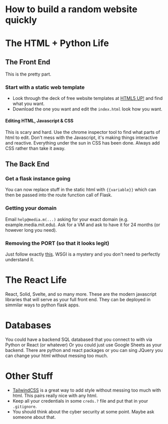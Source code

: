 # How to build a random website quickly

# The HTML + Python Life

## The Front End
This is the pretty part.

### Start with a static web template
* Look through the deck of free website templates at [HTML5 UP!](https://html5up.net) and find what you want.
* Download the one you want and edit the `index.html` look how you want.


#### Editing HTML, Javascript & CSS
This is scary and hard. 
Use the chrome inspector tool to find what parts of html to edit. 
Don't mess with the Javascript, it's making things interactive and reactive. 
Everything under the sun in CSS has been done. 
Always add CSS rather than take it away.


## The Back End
### Get a flask instance going

You can now replace stuff in the static html with `{{variable}}` which can then be passed into the route function call of Flask.
 
### Getting your domain
Email `help@media.m(...)` asking for your exact domain (e.g. example.media.mit.edu). 
Ask for a VM and ask to have it for 24 months (or however long you need).

 
### Removing the PORT (so that it looks legit)

Just follow exactly [this](https://www.digitalocean.com/community/tutorials/how-to-serve-flask-applications-with-uswgi-and-nginx-on-ubuntu-18-04). 
WSGI is a mystery and you don't need to perfectly understand it.


# The React Life
React, Solid, Svelte, and so many more. These are the modern javascript libraries that will serve as your full front end. 
They can be deployed in simmilar ways to python flask apps.


# Databases
You could have a backend SQL databased that you connect to with via Python or React (or whatever)
Or you could just use Google Sheets as your backend. There are python and react packages or 
you can sing JQuery you can change your html without messing too much.


# Other Stuff
* [TailwindCSS](https://tailwindcss.com) is a great way to add style without messing too much with html. This pairs really nice with any html. 
* Keep all your credentials in some `creds.?` file and put that in your `.gitignore`.
* You should think about the cyber security at some point. Maybe ask someone about that.

